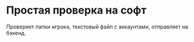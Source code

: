 # Простая проверка на софт
Проверяет папки игрока, текстовый файл с аккаунтами, отправляет на бэкенд.
